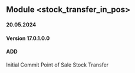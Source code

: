 ## Module <stock_transfer_in_pos>

#### 20.05.2024
#### Version 17.0.1.0.0
#### ADD
Initial Commit  Point of Sale Stock Transfer

